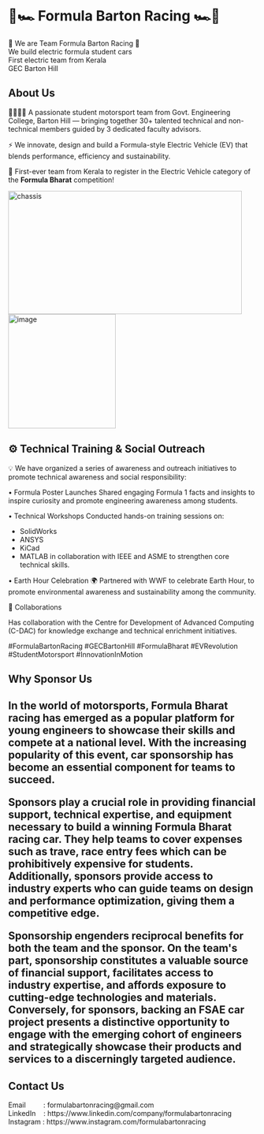 <h1> 🏁🏎️ Formula Barton Racing 🏎️🏁 </h1>
                                 
🏁 We are Team Formula Barton Racing 🏁<br>
We build electric formula student cars<br>
First electric team from Kerala<br>
GEC Barton Hill

<h2> About Us </h2>

👨‍🔧👩‍🔧 A passionate student motorsport team from Govt. Engineering College, Barton Hill — bringing together 30+ talented technical and non-technical members guided by 3 dedicated faculty advisors.

⚡ We innovate, design and build a Formula-style Electric Vehicle (EV) that blends performance, efficiency and sustainability.

🌟 First-ever team from Kerala to register in the Electric Vehicle category of the **Formula Bharat** competition!


<img width="474" height="250" alt="chassis" src="https://github.com/user-attachments/assets/ddf465ee-d2ce-4cc4-bc06-3f0077772bc4" /><br>
<img width="218" height="232" alt="image" src="https://github.com/user-attachments/assets/44aebebe-6343-44eb-bc6c-436078ff359e" />


<h2> ⚙️ Technical Training & Social Outreach </h2>

💡 We have organized a series of awareness and outreach initiatives to promote technical awareness and social responsibility:

• Formula Poster Launches
Shared engaging Formula 1 facts and insights to inspire curiosity and promote engineering awareness among students.

• Technical Workshops
Conducted hands-on training sessions on:

* SolidWorks
* ANSYS
* KiCad
* MATLAB
  in collaboration with IEEE and ASME to strengthen core technical skills.

• Earth Hour Celebration 🌍
Partnered with WWF to celebrate Earth Hour, to promote environmental awareness and sustainability among the community.

🤝 Collaborations

Has collaboration with the Centre for Development of Advanced Computing (C-DAC) for knowledge exchange and technical enrichment initiatives.

#FormulaBartonRacing #GECBartonHill #FormulaBharat #EVRevolution #StudentMotorsport #InnovationInMotion

<h2> Why Sponsor Us <h2>
<p>In the world of motorsports, Formula Bharat racing has emerged as a popular platform for young engineers to showcase their skills and compete at a national level. With the increasing popularity of this event, car sponsorship has become an essential component for teams to succeed.</p>
<p> Sponsors play a crucial role in providing financial support, technical expertise, and equipment necessary to build a winning Formula Bharat racing car. They help teams to cover expenses such as trave, race entry fees which can be prohibitively expensive for students. Additionally, sponsors provide access to industry experts who can guide teams on design and performance optimization, giving them a competitive edge.</p><p> Sponsorship engenders reciprocal benefits for both the team and the sponsor. On the team's part, sponsorship constitutes a valuable source of financial support, facilitates access to industry expertise, and affords exposure to cutting-edge technologies and materials. Conversely, for sponsors, backing an FSAE car project presents a distinctive opportunity to engage with the emerging cohort of engineers and strategically showcase their products and services to a discerningly targeted audience.</p>
<h2> Contact Us </h2>
Email&emsp;&emsp;&nbsp;&nbsp;: formulabartonracing@gmail.com <br>
LinkedIn&nbsp;&nbsp;&nbsp;&nbsp;: https://www.linkedin.com/company/formulabartonracing <br>
Instagram&nbsp;: https://www.instagram.com/formulabartonracing
